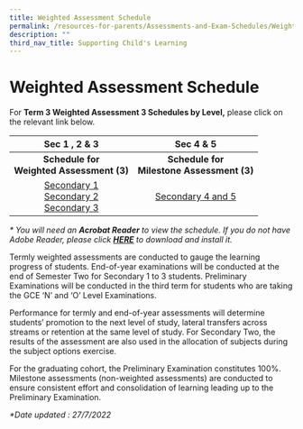 ```yaml
---
title: Weighted Assessment Schedule
permalink: /resources-for-parents/Assessments-and-Exam-Schedules/Weighted-Assessment-Schedule/permalink
description: ""
third_nav_title: Supporting Child's Learning
---
```

Weighted Assessment Schedule
============================

For **Term 3 Weighted Assessment 3 Schedules by Level,** please click on the relevant link below.

| **Sec 1 , 2 & 3** | **Sec 4 & 5** |
|:---:|:---:|
| **Schedule for<br>Weighted Assessment (3)** | **Schedule for<br>Milestone Assessment (3)** |
| [Secondary 1](/files/Sec-1-schedule_WA3.pdf) <br>[Secondary 2](/files/Sec-2-schedule_WA3.pdf)  <br>[Secondary 3](/files/Sec-3-schedule_WA3.pdf)     | [Secondary 4 and 5](/files/T3MA3_Sec-4_5.pdf)    |

_* You will need an **Acrobat Reader** to view the schedule. If you do not have Adobe Reader, please click [**HERE**](http://get.adobe.com/uk/reader/) to download and install it._

Termly weighted assessments are conducted to gauge the learning progress of students. End-of-year examinations will be conducted at the end of Semester Two for Secondary 1 to 3 students. Preliminary Examinations will be conducted in the third term for students who are taking the GCE ‘N’ and ‘O’ Level Examinations.

Performance for termly and end-of-year assessments will determine students’ promotion to the next level of study, lateral transfers across streams or retention at the same level of study. For Secondary Two, the results of the assessment are also used in the allocation of subjects during the subject options exercise.  

For the graduating cohort, the Preliminary Examination constitutes 100%. Milestone assessments (non-weighted assessments) are conducted to ensure consistent effort and consolidation of learning leading up to the Preliminary Examination.

_\*Date updated : 27/7/2022_